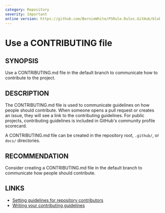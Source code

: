 ```yaml
---
category: Repository
severity: Important
online version: https://github.com/BernieWhite/PSRule.Rules.GitHub/blob/main/docs/rules/en/GitHub.Repo.Contributing.md
---
```


# Use a CONTRIBUTING file

## SYNOPSIS

Use a CONTRIBUTING.md file in the default branch to communicate how to contribute to the project.

## DESCRIPTION

The CONTRIBUTING.md file is used to communicate guidelines on how people should contribute.
When someone opens a pull request or creates an issue, they will see a link to the contributing guidelines.
For public projects, contributing guidelines is included in GitHub's community profile scorecard.

A CONTRIBUTING.md file can be created in the repository root, `.github/`, or `docs/` directories.

## RECOMMENDATION

Consider creating a CONTRIBUTING.md file in the default branch to communicate how people should contribute.

## LINKS

- [Setting guidelines for repository contributors](https://docs.github.com/en/github/building-a-strong-community/setting-guidelines-for-repository-contributors)
- [Writing your contributing guidelines](https://opensource.guide/starting-a-project/#writing-your-contributing-guidelines)
